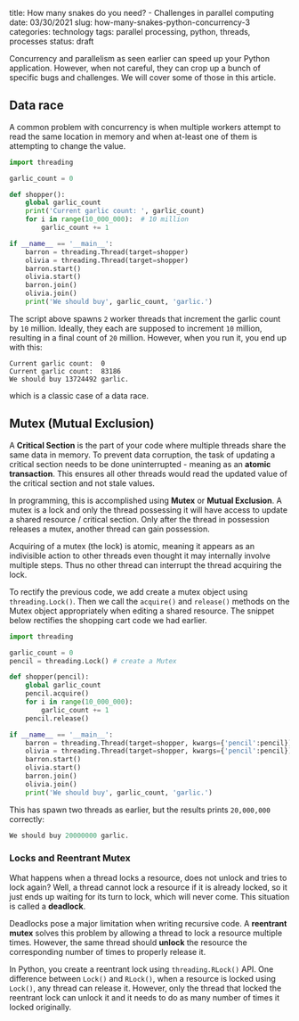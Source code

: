 title: How many snakes do you need? - Challenges in parallel computing
date: 03/30/2021
slug: how-many-snakes-python-concurrency-3
categories: technology
tags: parallel processing, python, threads, processes
status: draft

Concurrency and parallelism as seen earlier can speed up your Python application. However, when not careful, they can crop up a bunch of specific bugs and challenges. We will cover some of those in this article.

## Data race
A common problem with concurrency is when multiple workers attempt to read the same location in memory and when at-least one of them is attempting to change the value.

```python
import threading

garlic_count = 0

def shopper():
    global garlic_count
    print('Current garlic count: ', garlic_count)
    for i in range(10_000_000):  # 10 million
        garlic_count += 1

if __name__ == '__main__':
    barron = threading.Thread(target=shopper)
    olivia = threading.Thread(target=shopper)
    barron.start()
    olivia.start()
    barron.join()
    olivia.join()
    print('We should buy', garlic_count, 'garlic.')
```

The script above spawns `2` worker threads that increment the garlic count by `10` million. Ideally, they each are supposed to increment `10` million, resulting in a final count of `20` million. However, when you run it, you end up with this:

```
Current garlic count:  0
Current garlic count:  83186
We should buy 13724492 garlic.
```
which is a classic case of a data race.

## Mutex (Mutual Exclusion)
A **Critical Section** is the part of your code where multiple threads share the same data in memory. To prevent data corruption, the task of updating a critical section needs to be done uninterrupted - meaning as an **atomic transaction**. This ensures all other threads would read the updated value of the critical section and not stale values.

In programming, this is accomplished using **Mutex** or **Mutual Exclusion**. A mutex is a lock and only the thread possessing it will have access to update a shared resource / critical section. Only after the thread in possession releases a mutex, another thread can gain possession.

Acquiring of a mutex (the lock) is atomic, meaning it appears as an indivisible action to other threads even thought it may internally involve multiple steps. Thus no other thread can interrupt the thread acquiring the lock.

To rectify the previous code, we add create a mutex object using `threading.Lock()`. Then we call the `acquire()` and `release()` methods on the Mutex object appropriately when editing a shared resource. The snippet below rectifies the shopping cart code we had earlier.

```python
import threading

garlic_count = 0
pencil = threading.Lock() # create a Mutex

def shopper(pencil):
    global garlic_count
    pencil.acquire()
    for i in range(10_000_000):
        garlic_count += 1
    pencil.release()

if __name__ == '__main__':
    barron = threading.Thread(target=shopper, kwargs={'pencil':pencil})
    olivia = threading.Thread(target=shopper, kwargs={'pencil':pencil})
    barron.start()
    olivia.start()
    barron.join()
    olivia.join()
    print('We should buy', garlic_count, 'garlic.')
```
This has spawn two threads as earlier, but the results prints `20,000,000` correctly:

```python
We should buy 20000000 garlic.
```

### Locks and Reentrant Mutex
What happens when a thread locks a resource, does not unlock and tries to lock again? Well, a thread cannot lock a resource if it is already locked, so it just ends up waiting for its turn to lock, which will never come. This situation is called a **deadlock**.

Deadlocks pose a major limitation when writing recursive code. A **reentrant mutex** solves this problem by allowing a thread to lock a resource multiple times. However, the same thread should **unlock** the resource the corresponding number of times to properly release it.

In Python, you create a reentrant lock using `threading.RLock()` API.  One difference between `Lock()` and `RLock()`, when a resource is locked using `Lock()`, any thread can release it. However, only the thread that locked the reentrant lock can unlock it and it needs to do as many number of times it locked originally.
